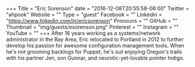 +++
Title = "Eric Sorenson"
date = "2016-12-08T20:55:58-06:00"
Twitter = "ahpook"
Website = ""
Type = "guest"
Facebook = ""
Linkedin = "https://www.linkedin.com/in/ericsorenson"
Pronouns = ""
GitHub = ""
Thumbnail = "img/guests/esorenson.png"
Pinterest = ""
Instagram = ""
YouTube = ""
+++
After 16 years working as a systems/network administrator in the Bay Area, Eric relocated to Portland in 2012 to further develop his passion for awesome configuration management tools. When he&#39;s not grooming backlogs for Puppet, he&#39;s out enjoying Oregon&#39;s trails with his partner Jen, son Gunnar, and neurotic-yet-lovable pointer Indigo.
